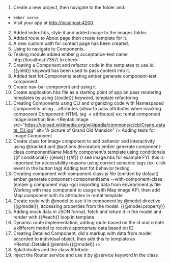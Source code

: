 1. Create a new project, then navigate to the folder and:
* `ember serve`
* Visit your app at [http://localhost:4200](http://localhost:4200).
2. Added index.hbs, style it and added image to the images folder.
3. Added route to About page then create template for it.
4. A new custom path for contact page has been created.
5. Using <LinkTo> to navigate to Components.
6. Testing module added 
    ember g acceptance-test name
    http://localhost:7357/ to check
7. Creating a Component and refactor code in the templates to use id. {{yield}} keyword has been used to pass
    content into it.
8. Added test fot Components testing
    ember generate component-test component
9. Create nav-bar component and using it
10. Create application.hbs file as a starting point of app an pass rendering templates 
    by using {{outlet}} keyword, template refactoring
11. Creating Components using CLI and organizing code with Namespaced Components
    using ...attributes (allow to pass attributes when invoking component Component::HTML tag -> attributes)
        ex: rental component image insertion line:
        <Rental::Image
        src="https://upload.wikimedia.org/wikipedia/commons/c/cb/Crane_estate_(5).jpg"
        alt="A picture of Grand Old Mansion" />
    Adding tests for image Component
12. Create class for image component to add behavior and interactivity using @tracked and @actions decorators
        ember generate component-class componentName
    Modify component's template using conditionals {{if conditional}} {{else}} {{/if}} // see image.hbs for example
    FYI: this is important for accessibility reasons using correct semantic tags (ex: click event in the button tag)
    Adding test fot behavior testing
13. Creating component with component class js file (omitted by default)
        ember generate component componentName --with-component-class (ember g component map -gc)
    importing data from environment.js file 
    Working with map component to usage with Map image API, then add Map component with its attributes in rental template
14. Create route with @model to use it in component by @model directive {{@model}}, accessing properties from the  model:
    {{@model.property}}
15. Adding mock data in JSON format, fetch and return it in the model 
    and render with {{#each}} loop in template
16. Dynamic route implementation, adding route based on the id and create a different model to receive appropriate data based on ID.
17. Creating Detailed Component, did a markup with data from model accorded to individual object, then add this
    to template as <Rental::Detailed @rental={{@model}} />
18. Splattributes and the class Attribute
19. Inject the Router service and use it by @service keyword in the class


